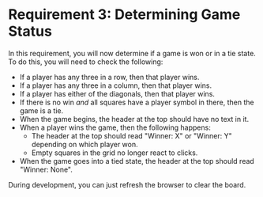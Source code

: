 # Requirement 3: Determining Game Status

In this requirement, you will now determine if a game is won or in a tie state.
To do this, you will need to check the following:

* If a player has any three in a row, then that player wins.
* If a player has any three in a column, then that player wins.
* If a player has either of the diagonals, then that player wins.
* If there is no win _and_ all squares have a player symbol in there, then
  the game is a tie.
* When the game begins, the header at the top should have no text in it.
* When a player wins the game, then the following happens:
  * The header at the top should read "Winner: X" or "Winner: Y" depending on
    which player won.
  * Empty squares in the grid no longer react to clicks.
* When the game goes into a tied state, the header at the top should read
  "Winner: None".

During development, you can just refresh the browser to clear the board.
